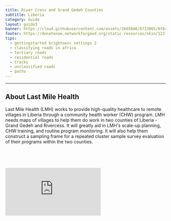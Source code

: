 ```yaml
---
title: River Cress and Grand Gedeh Counties
subtitle: Liberia
category: Guide
layout: guide3
banner: https://cloud.githubusercontent.com/assets/2665840/6713865/6f8c06fc-cd6b-11e4-97b2-247dc26ca2e0.jpg
footer: https://donatenow.networkforgood.org/static-resources/skin/12214/graphics/logo.jpg
tips:
  - gettingstarted brightness settings 2
  - classifying roads in africa
  - tertiary roads
  - residential roads
  - tracks
  - unclassified roads
  - paths
---
```


<div id="test" class="col-lg-5 col-sm-6">
<hr class="section-heading-spacer">
<div class="clearfix"></div>

<h2 class="section-heading">About Last Mile Health</h2>

 <p>Last Mile Health (LMH) works to provide high-quality healthcare to remote villages in Liberia through a community health worker (CHW) program. LMH needs maps of villages to help them do work in two counties of Liberia - Grand Gedeh and Rivercess. It will greatly aid in LMH's scale-up planning, CHW training, and routine program monitoring. It will also help them construct a sampling frame for a repeated cluster sample survey evaluation of their programs within the two counties.</p>


</div>
<div class="col-lg-5 col-lg-offset-2 col-sm-6">
  <iframe style="margin-top:60px" src="https://pbs.twimg.com/profile_images/378800000743321185/75bbc81734ba292f2b472b631a5d001e_400x400.png" scrolling="no" frameborder="0"></iframe>
</div>

